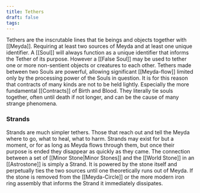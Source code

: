 ```yaml
---
title: Tethers
draft: false
tags:
---
```

Tethers are the inscrutable lines that tie beings and objects together with [[Meyda]]. Requiring at least two sources of Meyda and at least one unique identifier. A [[Soul]] will always function as a unique identifier that informs the Tether of its purpose. However a [[False Soul]] may be used to tether one or more non-sentient objects or creatures to each other. Tethers made between two Souls are powerful, allowing significant [[Meyda-flow]] limited only by the processing power of the Souls in question. It is for this reason that contracts of many kinds are not to be held lightly. Especially the more fundamental [[Contracts]] of Birth and Blood. They literally tie souls together, often until death if not longer, and can be the cause of many strange phenomena. 
### Strands
Strands are much simpler tethers. Those that reach out and tell the Meyda where to go, what to heal, what to harm. Strands may exist for but a moment, or for as long as Meyda flows through them, but once their purpose is ended they disappear as quickly as they came. The connection between a set of [[Minor Stone|Minor Stones]] and the [[World Stone]] in an [[Astrostone]] is simply a Strand. It is powered by the stone itself and perpetually ties the two sources until one theoretically runs out of Meyda. If the stone is removed from the [[Meyda-Circle]] or the more modern iron ring assembly that informs the Strand it immediately dissipates.